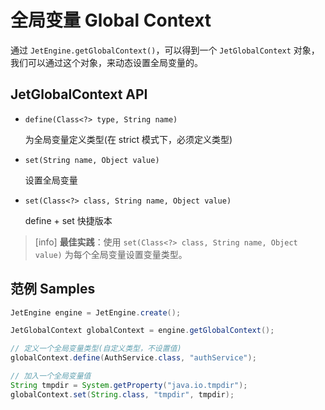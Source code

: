 全局变量 Global Context
================================

通过 `JetEngine.getGlobalContext()`，可以得到一个 `JetGlobalContext` 对象，我们可以通过这个对象，来动态设置全局变量的。


JetGlobalContext API
-------------------------

* `define(Class<?> type, String name)`

    为全局变量定义类型(在 strict 模式下，必须定义类型)

* `set(String name, Object value)`

    设置全局变量

* `set(Class<?> class, String name, Object value)`

    define + set 快捷版本


> [info] **最佳实践**：使用 `set(Class<?> class, String name, Object value)` 为每个全局变量设置变量类型。


范例 Samples
-------------------------

```java
JetEngine engine = JetEngine.create();

JetGlobalContext globalContext = engine.getGlobalContext();

// 定义一个全局变量类型(自定义类型，不设置值)
globalContext.define(AuthService.class, "authService");

// 加入一个全局变量值
String tmpdir = System.getProperty("java.io.tmpdir");
globalContext.set(String.class, "tmpdir", tmpdir);

```

